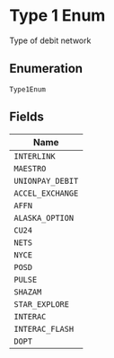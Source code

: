 
# Type 1 Enum

Type of debit network

## Enumeration

`Type1Enum`

## Fields

| Name |
|  --- |
| `INTERLINK` |
| `MAESTRO` |
| `UNIONPAY_DEBIT` |
| `ACCEL_EXCHANGE` |
| `AFFN` |
| `ALASKA_OPTION` |
| `CU24` |
| `NETS` |
| `NYCE` |
| `POSD` |
| `PULSE` |
| `SHAZAM` |
| `STAR_EXPLORE` |
| `INTERAC` |
| `INTERAC_FLASH` |
| `DOPT` |

